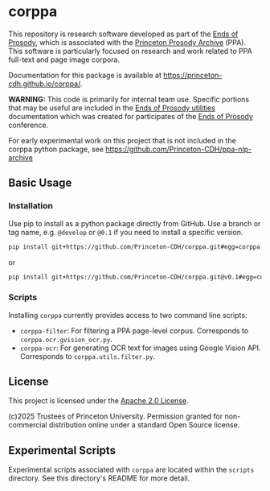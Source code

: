 # corppa

This repository is research software developed as part of the [Ends of Prosody](https://cdh.princeton.edu/projects/the-ends-of-prosody/), which is associated with the [Princeton Prosody Archive](https://prosody.princeton.edu/) (PPA). This software is particularly focused on research and work related to PPA full-text and page image corpora.

Documentation for this package is available at <https://princeton-cdh.github.io/corppa/>.

**WARNING:** This code is primarily for internal team use.
Specific portions that may be useful are included in the
[Ends of Prosody utilities](https://princeton-cdh.github.io/corppa/eop-docs.html) documentation
which was created for participates of the [Ends of Prosody](https://cdh.princeton.edu/events/the-ends-of-prosody/)
conference.

For early experimental work on this project that is not included in the corppa python package, see https://github.com/Princeton-CDH/ppa-nlp-archive

## Basic Usage

### Installation

Use pip to install as a python package directly from GitHub.  Use a branch or tag name, e.g. `@develop` or `@0.1` if you need to install a specific version.

```sh
pip install git+https://github.com/Princeton-CDH/corppa.git#egg=corppa
```
or
```sh
pip install git+https://github.com/Princeton-CDH/corppa.git@v0.1#egg=corppa
```

### Scripts

Installing `corppa` currently provides access to two command line scripts:
* `corppa-filter`: For filtering a PPA page-level corpus. Corresponds to `corppa.ocr.gvision_ocr.py`.
* `corppa-ocr`: For generating OCR text for images using Google Vision API. Corresponds to `corppa.utils.filter.py`.

## License

This project is licensed under the [Apache 2.0 License](LICENSE).

(c)2025 Trustees of Princeton University. Permission granted for non-commercial
distribution online under a standard Open Source license.

## Experimental Scripts

Experimental scripts associated with `corppa` are located within the `scripts` directory.
See this directory's README for more detail.
